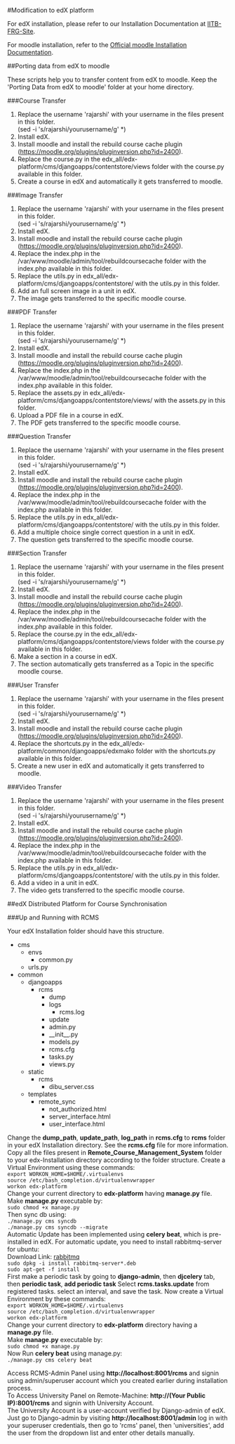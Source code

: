 #Modification to edX platform

For edX installation, please refer to our Installation Documentation at [IITB-FRG-Site](http://www.it.iitb.ac.in/frg/brainstorming/sites/default/files/P4_rajarshi14_Week_04_Report_01_2014_06_04_edX_Installation_Guide.zip).

For moodle installation, refer to the [Official moodle Installation Documentation](http://docs.moodle.org/25/en/Step-by-step_Installation_Guide_for_Ubuntu).

##Porting data from edX to moodle

These scripts help you to transfer content from edX to moodle. Keep the 'Porting Data from edX to moodle' folder at your home directory.

###Course Transfer

1. Replace the username 'rajarshi' with your username in the files present in this folder. <br>
(sed -i 's/rajarshi/yourusername/g' *)
2. Install edX.
3. Install moodle and install the rebuild course cache plugin (https://moodle.org/plugins/pluginversion.php?id=2400).
4. Replace the course.py in the edx_all/edx-platform/cms/djangoapps/contentstore/views folder with the course.py available in this folder.
5. Create a course in edX and automatically it gets transferred to moodle.


###Image Transfer

1. Replace the username 'rajarshi' with your username in the files present in this folder. <br>
(sed -i 's/rajarshi/yourusername/g' *)
2. Install edX.
3. Install moodle and install the rebuild course cache plugin (https://moodle.org/plugins/pluginversion.php?id=2400).
4. Replace the index.php in the /var/www/moodle/admin/tool/rebuildcoursecache folder with the index.php available in this folder.
5. Replace the utils.py in edx_all/edx-platform/cms/djangoapps/contentstore/ with the utils.py in this folder.
6. Add an full screen image in a unit in edX.
7. The image gets transferred to the specific moodle course.

###PDF Transfer

1. Replace the username 'rajarshi' with your username in the files present in this folder. <br>
(sed -i 's/rajarshi/yourusername/g' *)
2. Install edX.
3. Install moodle and install the rebuild course cache plugin (https://moodle.org/plugins/pluginversion.php?id=2400).
4. Replace the index.php in the /var/www/moodle/admin/tool/rebuildcoursecache folder with the index.php available in this folder.
5. Replace the assets.py in edx_all/edx-platform/cms/djangoapps/contentstore/views/ with the assets.py in this folder.
6. Upload a PDF file in a course in edX.
7. The PDF gets transferred to the specific moodle course.

###Question Transfer

1. Replace the username 'rajarshi' with your username in the files present in this folder. <br>
(sed -i 's/rajarshi/yourusername/g' *)
2. Install edX.
3. Install moodle and install the rebuild course cache plugin (https://moodle.org/plugins/pluginversion.php?id=2400).
4. Replace the index.php in the /var/www/moodle/admin/tool/rebuildcoursecache folder with the index.php available in this folder.
5. Replace the utils.py in edx_all/edx-platform/cms/djangoapps/contentstore/ with the utils.py in this folder.
6. Add a multiple choice single correct question in a unit in edX.
7. The question gets transferred to the specific moodle course.

###Section Transfer

1. Replace the username 'rajarshi' with your username in the files present in this folder. <br>
(sed -i 's/rajarshi/yourusername/g' *)
2. Install edX.
3. Install moodle and install the rebuild course cache plugin (https://moodle.org/plugins/pluginversion.php?id=2400).
4. Replace the index.php in the /var/www/moodle/admin/tool/rebuildcoursecache folder with the index.php available in this folder.
5. Replace the course.py in the edx_all/edx-platform/cms/djangoapps/contentstore/views folder with the course.py available in this folder.
6. Make a section in a course in edX.
7. The section automatically gets transferred as a Topic in the specific moodle course.

###User Transfer

1. Replace the username 'rajarshi' with your username in the files present in this folder. <br>
(sed -i 's/rajarshi/yourusername/g' *)
2. Install edX.
3. Install moodle and install the rebuild course cache plugin (https://moodle.org/plugins/pluginversion.php?id=2400).
4. Replace the shortcuts.py in the edx_all/edx-platform/common/djangoapps/edxmako folder with the shortcuts.py available in this folder.
5. Create a new user in edX and automatically it gets transferred to moodle.


###Video Transfer

1. Replace the username 'rajarshi' with your username in the files present in this folder. <br>
(sed -i 's/rajarshi/yourusername/g' *)
2. Install edX.
3. Install moodle and install the rebuild course cache plugin (https://moodle.org/plugins/pluginversion.php?id=2400).
4. Replace the index.php in the /var/www/moodle/admin/tool/rebuildcoursecache folder with the index.php available in this folder.
5. Replace the utils.py in edx_all/edx-platform/cms/djangoapps/contentstore/ with the utils.py in this folder.
6. Add a video in a unit in edX.
7. The video gets transferred to the specific moodle course.

##edX Distributed Platform for Course Synchronisation

###Up and Running with RCMS

Your edX Installation folder should have this structure.
* cms
  * envs
    * common.py
  * urls.py
* common
  * djangoapps
    * rcms
      * dump
      * logs
        * rcms.log
      * update
      * admin.py
      * \_\_init\_\_.py
      * models.py
      * rcms.cfg
      * tasks.py
      * views.py
  * static
    * rcms
      * dibu_server.css
  * templates
    * remote_sync
      * not_authorized.html
      * server_interface.html
      * user_interface.html

Change the **dump\_path**, **update\_path**, **log\_path** in **rcms.cfg** to **rcms** folder in your edX Installation directory.
See the **rcms.cfg** file for more information.   
Copy all the files present in **Remote_Course_Management_System** folder to your edx-Installation directory according to the folder structure.
Create a Virtual Environment using these commands:   
`export WORKON_HOME=$HOME/.virtualenvs`   
`source /etc/bash_completion.d/virtualenvwrapper`   
`workon edx-platform`  
Change your current directory to **edx-platform** having **manage.py** file.   
Make **manage.py** executable by:   
`sudo chmod +x manage.py`   
Then sync db using:   
`./manage.py cms syncdb`   
`./manage.py cms syncdb --migrate`   
Automatic Update has been implemented using **__celery beat__**, which is pre-installed in edX.
For automatic update, you need to install rabbitmq-server for ubuntu:   
Download Link: [rabbitmq](http://www.rabbitmq.com/download.html)   
`sudo dpkg -i install rabbitmq-server*.deb`   
`sudo apt-get -f install`    
First make a periodic task by going to **django-admin**, then **djcelery** tab, then **periodic task**, **add periodic task**
Select **rcms.tasks.update** from registered tasks. select an interval, and save the task.
Now create a Virtual Environment by these commands:   
`export WORKON_HOME=$HOME/.virtualenvs`   
`source /etc/bash_completion.d/virtualenvwrapper`   
`workon edx-platform`   
Change your current directory to **edx-platform** directory having a **manage.py** file.   
Make **manage.py** executable by:   
`sudo chmod +x manage.py`   
Now Run **celery beat** using manage.py:   
`./manage.py cms celery beat`

Access RCMS-Admin Panel using **http://localhost:8001/rcms** and signin using admin/superuser account which you created earlier during 
installation process.   
To Access University Panel on Remote-Machine: **http://(Your Public IP):8001/rcms** and signin with University Account.   
The University Account is a user-account verified by Django-admin of edX. Just go to Django-admin by visiting **http://localhost:8001/admin**
log in with your superuser credentials, then go to 'rcms' panel, then 'universities', add the user from the dropdown list and enter other details manually.
